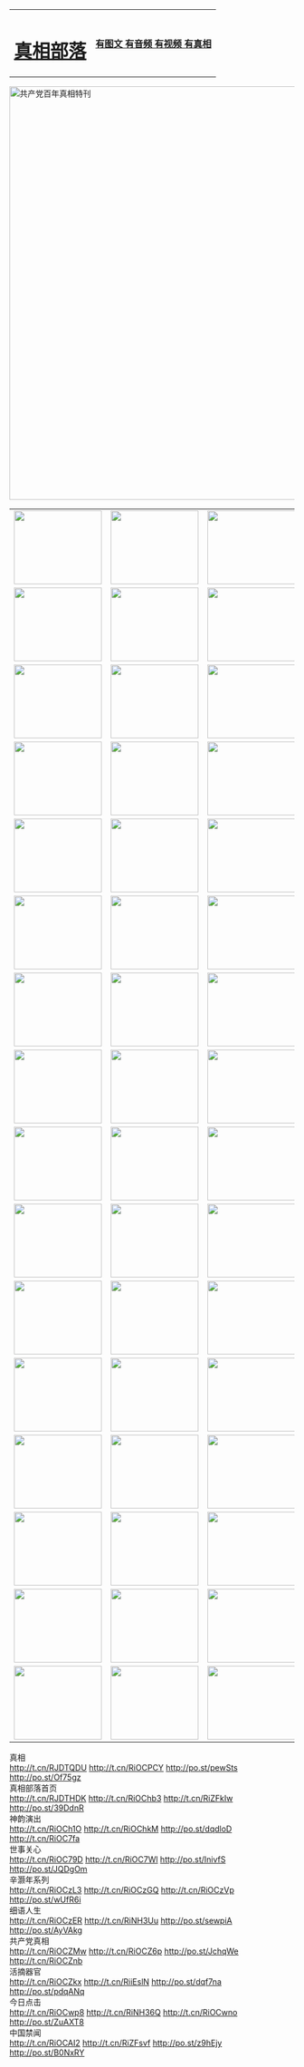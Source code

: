 <table>
<tr>

<td>
	<H1><a href="http://21.est-a-la-masion.com/zx/">真相部落</a></H1>
</td>
<td>
	<H4><a href="http://21.est-a-la-masion.com/zx/">有图文 有音频 有视频 有真相</a></H4>
</td>
</tr>
</table>

 <div ><a href="http://21.est-a-la-masion.com/zx/bngcd/"><img src="http://21.est-a-la-masion.com/zx/bngcd/gcdbnzx.jpg" width="730"  border="0" alt="共产党百年真相特刊"></a></div>

<table>
<tr>
	<td><a href="http://88.doesntexist.com/xtr/107/"><img  src ="http://88.doesntexist.com/pic/2017/02/107.jpg" width="155px" height="130px"></a></td>
	<td><a href="http://88.doesntexist.com/xtr/829/"><img src ="http://88.doesntexist.com/pic/2017/02/829.jpg" width="155px" height="130px"></a></td>
	<td><a href="http://88.doesntexist.com/xtr/69/"><img  src ="http://88.doesntexist.com/pic/2017/02/69.jpg" width="155px" height="130px"></a></td>
	<td><a href="http://88.doesntexist.com/xtr/99/"><img  src ="http://88.doesntexist.com/pic/2017/02/99.jpg" width="155px" height="130px"></a></td>
</tr>
<tr>
	<td><a href="http://88.doesntexist.com/xtr/40/"><img  src ="http://88.doesntexist.com/pic/2017/02/40.jpg" width="155px" height="130px"></a></td>
	<td><a href="http://88.doesntexist.com/xtr/20/"><img  src ="http://88.doesntexist.com/pic/2017/02/20.jpg" width="155px" height="130px"></a></td>
	<td><a href="http://88.doesntexist.com/xtr/81/"><img  src ="http://88.doesntexist.com/pic/2017/02/81.jpg" width="155px" height="130px"></a></td>
	<td><a href="http://88.doesntexist.com/xtr/2/"><img  src ="http://88.doesntexist.com/pic/2017/02/2.jpg" width="155px" height="130px"></a></td>
</tr>
<tr>
	<td><a href="http://88.doesntexist.com/xtr/86/"><img  src ="http://88.doesntexist.com/pic/2017/02/86.jpg" width="155px" height="130px"></a></td>
	<td><a href="http://88.doesntexist.com/xtr/109/"><img  src ="http://88.doesntexist.com/pic/2017/02/109.jpg" width="155px" height="130px"></a></td>
	<td><a href="http://88.doesntexist.com/xtr/1378/"><img  src ="http://88.doesntexist.com/pic/2017/02/1378.jpg" width="155px" height="130px"></a></td>
	<td><a href="http://88.doesntexist.com/xtr/57/"><img  src ="http://88.doesntexist.com/pic/2017/02/57.jpg" width="155px" height="130px"></a></td>
</tr>
<tr>
	<td><a href="http://88.doesntexist.com/xtr/1219/"><img  src ="http://88.doesntexist.com/pic/2017/02/1219.jpg" width="155px" height="130px"></a></td>
	<td><a href="http://88.doesntexist.com/xtr/1220/"><img  src ="http://88.doesntexist.com/pic/2017/02/1220.jpg" width="155px" height="130px"></a></td>
	<td><a href="http://88.doesntexist.com/xtr/1221/"><img  src ="http://88.doesntexist.com/pic/2017/02/1221.jpg" width="155px" height="130px"></a></td>
	<td><a href="http://88.doesntexist.com/xtr/51/"><img  src ="http://88.doesntexist.com/pic/2017/02/51.jpg" width="155px" height="130px"></a></td>
</tr>
<tr>
	<td><a href="http://88.doesntexist.com/xtr/1055/"><img  src ="http://88.doesntexist.com/pic/2017/02/1055.jpg" width="155px" height="130px"></a></td>
	<td><a href="http://88.doesntexist.com/xtr/611/"><img  src ="http://88.doesntexist.com/pic/2017/02/611.jpg" width="155px" height="130px"></a></td>
	<td><a href="http://88.doesntexist.com/xtr/1121/"><img  src ="http://88.doesntexist.com/pic/2017/02/1121.jpg" width="155px" height="130px"></a></td>
	<td><a href="http://88.doesntexist.com/xtr/610/"><img  src ="http://88.doesntexist.com/pic/2017/02/610.jpg" width="155px" height="130px"></a></td>
</tr>
<tr>
	<td><a href="http://88.doesntexist.com/xtr/1128/"><img  src ="http://88.doesntexist.com/pic/2017/02/1128.jpg" width="155px" height="130px"></a></td>
	<td><a href="http://88.doesntexist.com/xtr/1395/"><img  src ="http://88.doesntexist.com/pic/2017/02/1406.jpg" width="155px" height="130px"></a></td>
	<td><a href="http://88.doesntexist.com/xtr/1407/"><img  src ="http://88.doesntexist.com/pic/2017/02/1407.jpg" width="155px" height="130px"></a></td>
	<td><a href="http://88.doesntexist.com/xtr/934/"><img  src ="http://88.doesntexist.com/pic/2017/02/934.jpg" width="155px" height="130px"></a></td>
</tr>
<tr>
	<td><a href="http://88.doesntexist.com/xtr/641/"><img  src ="http://88.doesntexist.com/pic/2017/02/641.jpg" width="155px" height="130px"></a></td>
	<td><a href="http://88.doesntexist.com/xtr/949/"><img  src ="http://88.doesntexist.com/pic/2017/02/949.jpg" width="155px" height="130px"></a></td>
	<td><a href="http://88.doesntexist.com/xtr/112/"><img  src ="http://88.doesntexist.com/pic/2017/02/112.jpg" width="155px" height="130px"></a></td>
	<td><a href="http://88.doesntexist.com/xtr/812/"><img  src ="http://88.doesntexist.com/pic/2017/02/812.jpg" width="155px" height="130px"></a></td>
</tr>
<tr>
	<td><a href="http://88.doesntexist.com/xtr/103/"><img  src ="http://88.doesntexist.com/pic/2017/02/103.jpg" width="155px" height="130px"></a></td>
	<td><a href="http://88.doesntexist.com/xtr/3/"><img  src ="http://88.doesntexist.com/pic/2017/02/3.jpg" width="155px" height="130px"></a></td>
	<td><A href="http://88.doesntexist.com/mp4/zx/2015/11/Lkmtt.mp4" target="_blank" title="莲开满天庭"><img  src="http://88.doesntexist.com/pic/2015/11/Lkmtt3480_jssor.jpg"  width="155px" height="130px"></A></td>
	<td><A href="http://88.doesntexist.com/mp4/zx/2015/11/2013513.mp4" target="_blank" title="飞旋的法轮"><img  src="http://88.doesntexist.com/pic/2015/11/falun480_jssor.jpg"  width="155px" height="130px"></A></td>
</tr>
<tr>
	<td><A href="http://88.doesntexist.com/mp4/zx/2015/11/NYParade.mp4" target="_blank" title="2004年4月10日法轮功纽约大游行"><img  src="http://88.doesntexist.com/pic/2015/11/nyparade480_jssor.jpg"  width="155px" height="130px"></A></td>
	<td><A href="http://88.doesntexist.com/mp4/news617/2015/05/WEB_s28093.mp4" target="_blank" title="2015年世界法轮大法日特别报导"><img  src="http://88.doesntexist.com/pic/2015/11/p6752711a666997037_jssor.jpg"  width="155px" height="130px"></A></td>
	<td><A href="http://88.doesntexist.com/mp4/news829/2015/11/30211_326650.mp4" target="_blank" title="沧州绑架案连审四天 民众抹泪称审好人"><img  src="http://88.doesntexist.com/pic/2015/11/changzhou2480_jssor.jpg"  width="155px" height="130px"></A></td>
	<td><A href="http://88.doesntexist.com/mp4/mhph/2015/10/changzhou.mp4" target="_blank" title="沧州真相--狮城血泪"><img  src="http://88.doesntexist.com/pic/2015/11/changzhou480_jssor.jpg"  width="155px" height="130px"></A></td>
</tr>
<tr>
	<td><A href="http://88.doesntexist.com/mp4/mhjd/mhjd_55.mp4" target="_blank" title="正义律师与无罪辩护"><img  src="http://88.doesntexist.com/pic/2015/11/wzbh480_jssor.jpg"  width="155px" height="130px"></A></td>
	<td><A href="http://88.doesntexist.com/mp4/zx/2015/11/layerkcs.mp4" target="_blank" title="中国的良心--高智晟律师"><img  src="http://88.doesntexist.com/pic/2015/11/layerkcs2480_jssor.jpg"  width="155px" height="130px"></A></td>
	<td><A href="http://88.doesntexist.com/mp4/mhph/2015/10/szxl.mp4" target="_blank" title="神州血泪--北京、大庆、广东、哈尔滨"><img  src="http://88.doesntexist.com/pic/2015/11/szxl480_jssor.jpg"  width="155px" height="130px"></A></td>
	<td><A href="http://88.doesntexist.com/mp4/zx/2015/11/TangShanFFXS.mp4" target="_blank" title="真相纪录片：凤凰新生"><img  src="http://88.doesntexist.com/pic/2015/11/fhxs2480_jssor.jpg"  width="155px" height="130px"></A></td>
</tr>
<tr>
	<td><A href="http://88.doesntexist.com/mp4/zx/2015/11/jidong.mp4" target="_blank" title="冀东监狱的罪恶"><img  src="http://88.doesntexist.com/pic/2015/11/jidong480_jssor.jpg"  width="155px" height="130px"></A></td>
	<td><A href="http://88.doesntexist.com/mp4/mhph/2015/10/tangshan.mp4" target="_blank" title="凤凰血泪"><img  src="http://88.doesntexist.com/pic/2015/11/tangshan480_jssor.jpg"  width="155px" height="130px"></A>
					</div></td>
	<td>	<A href="http://88.doesntexist.com/mp4/mhph/2015/10/zfxtzxl.mp4" target="_blank" title="政法系统罪行录--唐山篇"><img  src="http://88.doesntexist.com/pic/2015/11/zfxtzxl480_jssor.jpg"  width="155px" height="130px"></A></td>
	<td><A href="http://88.doesntexist.com/mp4/mhph/2015/10/QDBG.mp4" target="_blank" title="青岛悲歌"><img  src="http://88.doesntexist.com/pic/2015/10/qdbg2480_jssor.jpg"  width="155px" height="130px"></A></td>
</tr>
<tr>
	<td><A href="http://88.doesntexist.com/mp4/mhph/2015/10/huludao.mp4" target="_blank" title="葫芦岛永恒的见证"><img  src="http://88.doesntexist.com/pic/2015/10/huludao480_jssor.jpg"  width="155px" height="130px"></A></td>
	<td><A href="http://88.doesntexist.com/mp4/mhph/2015/10/qbzx.mp4" target="_blank" title="湖畔泉边听真相-济南泉城的传奇"><img  src="http://88.doesntexist.com/pic/2015/10/hupan480_jssor.jpg"  width="155px" height="130px"></A></td>
	<td><A href="http://88.doesntexist.com/mp4/mhph/2015/10/baoding_dvd_v2.mp4" target="_blank" title="燕赵悲歌"><img  src="http://88.doesntexist.com/pic/2015/10/yzbg480_jssor.jpg"  width="155px" height="130px"></A></td>
	<td><A href="http://88.doesntexist.com/mp4/zx/2015/11/meihuashi_complete_ED2.0.mp4" target="_blank" title="梅花诗完整版"><img  src="http://88.doesntexist.com/pic/2015/11/mhs480_jssor.jpg"  width="155px" height="130px"></A></td>
</tr>
<tr>
	<td><A href="http://88.doesntexist.com/mp4/zx/2015/11/fengbei512k.mp4" target="_blank" title="丰碑"><img  src="http://88.doesntexist.com/pic/2015/11/fongbei480_jssor.jpg"  width="155px" height="130px"></A></td>
	<td><A href="http://88.doesntexist.com/mp4/zx/2015/11/fytdxComplete.mp4" target="_blank" title="风雨天地行全集"><img  src="http://88.doesntexist.com/pic/2015/11/fytdxWhite480_jssor.jpg"  width="155px" height="130px"></A></td>
	<td><A href="http://88.doesntexist.com/mp4/zx/2015/11/JianZheng.mp4" target="_blank" title="见证"><img  src="http://88.doesntexist.com/pic/2015/11/witness480_jssor.jpg"  width="155px" height="130px"></A></td>
	<td><A href="http://88.doesntexist.com/mp4/mhph/2015/10/hcym.mp4" target="_blank" title="红朝阴谋"><img  src="http://88.doesntexist.com/pic/2015/10/hcym480_jssor.jpg"  width="155px" height="130px"></A></td>
</tr>
<tr>
	<td><A href="http://88.doesntexist.com/mp4/zx/2015/11/zfzxPalV3.mp4" target="_blank" title="是自焚还是骗局"><img  src="http://88.doesntexist.com/pic/2015/11/zfzx4805_jssor.jpg"  width="155px" height="130px"></A></td>
	<td><A href="http://88.doesntexist.com/mp4/zx/2015/11/lsdspMsyTd.mp4" target="_blank" title="历史的审判"><img  src="http://88.doesntexist.com/pic/2015/11/lsdsp480_jssor.jpg"  width="155px" height="130px"></A></td>
	<td><A href="http://88.doesntexist.com/mp4/news886/2015/11/concat886.mp4" target="_blank" title="一周全球控告江泽民"><img  src="http://88.doesntexist.com/pic/2015/11/news886480_jssor.jpg"  width="155px" height="130px"></A></td>
	<td><A href="http://88.doesntexist.com/mp4/news1378/2014/08/CQSD_s0_e4_v2_i0-CQSD_4-video.mp4" target="_blank" title="欧洲的抉择"><img  src="http://88.doesntexist.com/pic/2015/11/p5143421a564166643-ss_jssor.jpg"  width="155px" height="130px"></A></td>
</tr>
<tr>
	<td><A href="http://88.doesntexist.com/mp4/zx/2015/11/hk20150720parade.mp4" target="_blank" title="港法轮功反迫害大游行 大陆游客震撼"><img  src="http://88.doesntexist.com/pic/2015/11/281098-ss_jssor.jpg"  width="155px" height="130px"></A></td>
	<td><A href="http://88.doesntexist.com/mp4/zx/2015/11/20150720hkParade512k.mp4" target="_blank" title="香港法轮功720游行声援诉江潮"><img  src="http://88.doesntexist.com/pic/2015/11/2015720parade480_jssor.jpg"  width="155px" height="130px"></A></td>
	<td><A href="http://88.doesntexist.com/mp4/zx/2015/11/hktdc512.mp4" target="_blank" title="香港退党潮"><img  src="http://88.doesntexist.com/pic/2015/11/hktdc480_jssor.jpg"  width="155px" height="130px"></A></td>
	<td><A href="http://88.doesntexist.com/mp4/news413/2015/11/concat413.mp4" target="_blank" title="本月退党精选"><img  src="http://88.doesntexist.com/pic/2015/11/tuidang480_jssor.jpg"  width="155px" height="130px"></A></td>
</tr>
<tr>
	<td><A href="http://88.doesntexist.com/mp4/news823/2015/11/TSZG_British_1_QA_A_TSZG-61-1_XinHaoNianZuoZh_P617180.mp4" target="_blank" title="辛灏年：纪念《九评共产党》发表十周年演讲"><img  src="http://88.doesntexist.com/pic/2015/11/xhn9p10480_jssor.jpg"  width="155px" height="130px"></A></td>
	<td><A href="http://88.doesntexist.com/mp4/news57/2015/11/JPGCD8.mp4" target="_blank" title="【九评之八】评中国共产党的邪教本质"><img  src="http://88.doesntexist.com/pic/2015/11/9pkcd8p480_jssor.jpg"  width="155px" height="130px"></A></td>
	<td><A href="http://88.doesntexist.com/mp4/other/kao.Chih.Sheng_story.mp4"  target="_blank" title="超越恐惧:高智晟的故事"				style="font-size:20px;"><img src="http://88.doesntexist.com/pic/2016/12/GZS201408070902.jpg"  width="155px" height="130px">
						</A></td>
	<td><A href="http://88.doesntexist.com/mp4/zx/2016/11/oh10yearsInv.mp4"  target="_blank" title="纪录片《活摘 十年调查》完整版" style="font-size:20px;"><img src="http://88.doesntexist.com/pic/2016/11/10yearsOHinv.jpg"  width="155px" height="130px">
						</A></td>
</tr>
</table>






<div class="linkbox"><div class="title">真相<div id="url">  <a href="http://t.cn/RJDTQDU" target=_blank>http://t.cn/RJDTQDU</a>    <a href="http://t.cn/RiOCPCY" target=_blank>http://t.cn/RiOCPCY</a>    <a href="http://po.st/pewSts" target=_blank>http://po.st/pewSts</a>    <a href="http://po.st/Of75gz" target=_blank>http://po.st/Of75gz</a>  </div></div><div class="title">真相部落首页<div id="url">  <a href="http://t.cn/RJDTHDK" target=_blank>http://t.cn/RJDTHDK</a>    <a href="http://t.cn/RiOChb3" target=_blank>http://t.cn/RiOChb3</a>    <a href="http://t.cn/RiZFkIw" target=_blank>http://t.cn/RiZFkIw</a>    <a href="http://po.st/39DdnR" target=_blank>http://po.st/39DdnR</a>  </div></div><div class="title">神韵演出<div id="url">  <a href="http://t.cn/RiOCh1O" target=_blank>http://t.cn/RiOCh1O</a>    <a href="http://t.cn/RiOChkM" target=_blank>http://t.cn/RiOChkM</a>    <a href="http://po.st/dqdloD" target=_blank>http://po.st/dqdloD</a>    <a href="http://t.cn/RiOC7fa" target=_blank>http://t.cn/RiOC7fa</a>  </div></div><div class="title">世事关心<div id="url">  <a href="http://t.cn/RiOC79D" target=_blank>http://t.cn/RiOC79D</a>    <a href="http://t.cn/RiOC7Wl" target=_blank>http://t.cn/RiOC7Wl</a>    <a href="http://po.st/InivfS" target=_blank>http://po.st/InivfS</a>    <a href="http://po.st/JQDgOm" target=_blank>http://po.st/JQDgOm</a>  </div></div><div class="title">辛灏年系列<div id="url">  <a href="http://t.cn/RiOCzL3" target=_blank>http://t.cn/RiOCzL3</a>    <a href="http://t.cn/RiOCzGQ" target=_blank>http://t.cn/RiOCzGQ</a>    <a href="http://t.cn/RiOCzVp" target=_blank>http://t.cn/RiOCzVp</a>    <a href="http://po.st/wUfR6i" target=_blank>http://po.st/wUfR6i</a>  </div></div><div class="title">细语人生<div id="url">  <a href="http://t.cn/RiOCzER" target=_blank>http://t.cn/RiOCzER</a>    <a href="http://t.cn/RiNH3Uu" target=_blank>http://t.cn/RiNH3Uu</a>    <a href="http://po.st/sewpiA" target=_blank>http://po.st/sewpiA</a>    <a href="http://po.st/AyVAkg" target=_blank>http://po.st/AyVAkg</a>  </div></div><div class="title">共产党真相<div id="url">  <a href="http://t.cn/RiOCZMw" target=_blank>http://t.cn/RiOCZMw</a>    <a href="http://t.cn/RiOCZ6p" target=_blank>http://t.cn/RiOCZ6p</a>    <a href="http://po.st/JchqWe" target=_blank>http://po.st/JchqWe</a>    <a href="http://t.cn/RiOCZnb" target=_blank>http://t.cn/RiOCZnb</a>  </div></div><div class="title">活摘器官<div id="url">  <a href="http://t.cn/RiOCZkx" target=_blank>http://t.cn/RiOCZkx</a>    <a href="http://t.cn/RiiEslN" target=_blank>http://t.cn/RiiEslN</a>    <a href="http://po.st/dqf7na" target=_blank>http://po.st/dqf7na</a>    <a href="http://po.st/pdqANq" target=_blank>http://po.st/pdqANq</a>  </div></div><div class="title">今日点击<div id="url">  <a href="http://t.cn/RiOCwp8" target=_blank>http://t.cn/RiOCwp8</a>    <a href="http://t.cn/RiNH36Q" target=_blank>http://t.cn/RiNH36Q</a>    <a href="http://t.cn/RiOCwno" target=_blank>http://t.cn/RiOCwno</a>    <a href="http://po.st/ZuAXT8" target=_blank>http://po.st/ZuAXT8</a>  </div></div><div class="title">中国禁闻<div id="url">  <a href="http://t.cn/RiOCAI2" target=_blank>http://t.cn/RiOCAI2</a>    <a href="http://t.cn/RiZFsvf" target=_blank>http://t.cn/RiZFsvf</a>    <a href="http://po.st/z9hEjy" target=_blank>http://po.st/z9hEjy</a>    <a href="http://po.st/B0NxRY" target=_blank>http://po.st/B0NxRY</a>  </div></div></div>
